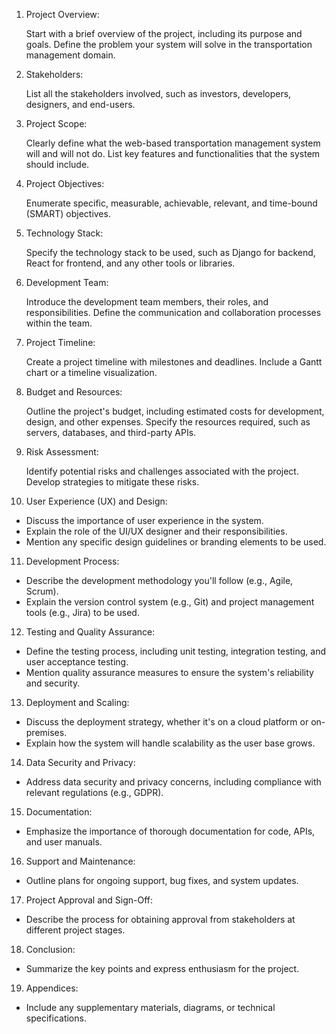 1. Project Overview:

    Start with a brief overview of the project, including its purpose and goals.
    Define the problem your system will solve in the transportation management domain.

2. Stakeholders:

    List all the stakeholders involved, such as investors, developers, designers, and end-users.

3. Project Scope:

    Clearly define what the web-based transportation management system will and will not do.
    List key features and functionalities that the system should include.

4. Project Objectives:

    Enumerate specific, measurable, achievable, relevant, and time-bound (SMART) objectives.

5. Technology Stack:

    Specify the technology stack to be used, such as Django for backend, React for frontend, and any other tools or libraries.

6. Development Team:

    Introduce the development team members, their roles, and responsibilities.
    Define the communication and collaboration processes within the team.

7. Project Timeline:

    Create a project timeline with milestones and deadlines.
    Include a Gantt chart or a timeline visualization.

8. Budget and Resources:

    Outline the project's budget, including estimated costs for development, design, and other expenses.
    Specify the resources required, such as servers, databases, and third-party APIs.

9. Risk Assessment:

    Identify potential risks and challenges associated with the project.
    Develop strategies to mitigate these risks.

10. User Experience (UX) and Design:
- Discuss the importance of user experience in the system.
- Explain the role of the UI/UX designer and their responsibilities.
- Mention any specific design guidelines or branding elements to be used.

11. Development Process:
- Describe the development methodology you'll follow (e.g., Agile, Scrum).
- Explain the version control system (e.g., Git) and project management tools (e.g., Jira) to be used.

12. Testing and Quality Assurance:
- Define the testing process, including unit testing, integration testing, and user acceptance testing.
- Mention quality assurance measures to ensure the system's reliability and security.

13. Deployment and Scaling:
- Discuss the deployment strategy, whether it's on a cloud platform or on-premises.
- Explain how the system will handle scalability as the user base grows.

14. Data Security and Privacy:
- Address data security and privacy concerns, including compliance with relevant regulations (e.g., GDPR).

15. Documentation:
- Emphasize the importance of thorough documentation for code, APIs, and user manuals.

16. Support and Maintenance:
- Outline plans for ongoing support, bug fixes, and system updates.

17. Project Approval and Sign-Off:
- Describe the process for obtaining approval from stakeholders at different project stages.

18. Conclusion:
- Summarize the key points and express enthusiasm for the project.

19. Appendices:
- Include any supplementary materials, diagrams, or technical specifications.
